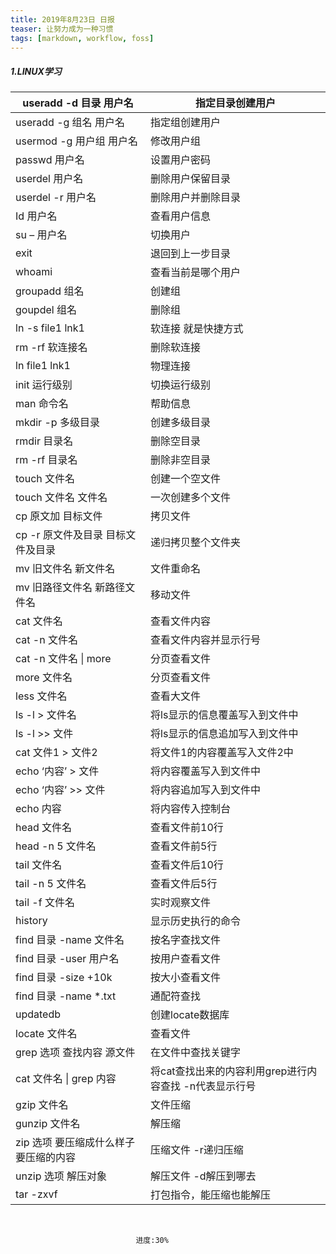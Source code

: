 ```yaml
---
title: 2019年8月23日 日报 
teaser: 让努力成为一种习惯
tags: [markdown, workflow, foss]
---
```




##### 1.LINUX学习

| useradd -d 目录 用户名                    | 指定目录创建用户                                       |
| ----------------------------------------- | ------------------------------------------------------ |
| useradd -g 组名  用户名                   | 指定组创建用户                                         |
| usermod -g 用户组  用户名                 | 修改用户组                                             |
| passwd 用户名                             | 设置用户密码                                           |
| userdel 用户名                            | 删除用户保留目录                                       |
| userdel -r 用户名                         | 删除用户并删除目录                                     |
| Id 用户名                                 | 查看用户信息                                           |
| su  –   用户名                            | 切换用户                                               |
| exit                                      | 退回到上一步目录                                       |
| whoami                                    | 查看当前是哪个用户                                     |
| groupadd  组名                            | 创建组                                                 |
| goupdel 组名                              | 删除组                                                 |
| ln -s file1 lnk1                          | 软连接  就是快捷方式                                   |
| rm -rf 软连接名                           | 删除软连接                                             |
| ln file1 lnk1                             | 物理连接                                               |
| init 运行级别                             | 切换运行级别                                           |
| man   命令名                              | 帮助信息                                               |
| mkdir -p 多级目录                         | 创建多级目录                                           |
| rmdir  目录名                             | 删除空目录                                             |
| rm -rf 目录名                             | 删除非空目录                                           |
| touch 文件名                              | 创建一个空文件                                         |
| touch 文件名  文件名                      | 一次创建多个文件                                       |
| cp 原文加 目标文件                        | 拷贝文件                                               |
| cp -r 原文件及目录  目标文件及目录        | 递归拷贝整个文件夹                                     |
| mv 旧文件名  新文件名                     | 文件重命名                                             |
| mv 旧路径文件名   新路径文件名            | 移动文件                                               |
| cat 文件名                                | 查看文件内容                                           |
| cat -n 文件名                             | 查看文件内容并显示行号                                 |
| cat -n 文件名 \| more                     | 分页查看文件                                           |
| more 文件名                               | 分页查看文件                                           |
| less 文件名                               | 查看大文件                                             |
| ls -l > 文件名                            | 将ls显示的信息覆盖写入到文件中                         |
| ls -l >> 文件                             | 将ls显示的信息追加写入到文件中                         |
| cat 文件1 > 文件2                         | 将文件1的内容覆盖写入文件2中                           |
| echo ‘内容’ > 文件                        | 将内容覆盖写入到文件中                                 |
| echo ‘内容’ >> 文件                       | 将内容追加写入到文件中                                 |
| echo 内容                                 | 将内容传入控制台                                       |
| head 文件名                               | 查看文件前10行                                         |
| head -n 5 文件名                          | 查看文件前5行                                          |
| tail 文件名                               | 查看文件后10行                                         |
| tail -n 5 文件名                          | 查看文件后5行                                          |
| tail -f 文件名                            | 实时观察文件                                           |
| history                                   | 显示历史执行的命令                                     |
| find 目录 -name 文件名                    | 按名字查找文件                                         |
| find 目录 -user 用户名                    | 按用户查看文件                                         |
| find 目录 -size +10k                      | 按大小查看文件                                         |
| find 目录 -name *.txt                     | 通配符查找                                             |
| updatedb                                  | 创建locate数据库                                       |
| locate  文件名                            | 查看文件                                               |
| grep 选项  查找内容   源文件              | 在文件中查找关键字                                     |
| cat 文件名 \| grep 内容                   | 将cat查找出来的内容利用grep进行内容查找 -n代表显示行号 |
| gzip 文件名                               | 文件压缩                                               |
| gunzip 文件名                             | 解压缩                                                 |
| zip 选项  要压缩成什么样子   要压缩的内容 | 压缩文件 -r递归压缩                                    |
| unzip 选项 解压对象                       | 解压文件 -d解压到哪去                                  |
| tar -zxvf                                 | 打包指令，能压缩也能解压                               |

​	

								进度:30%
